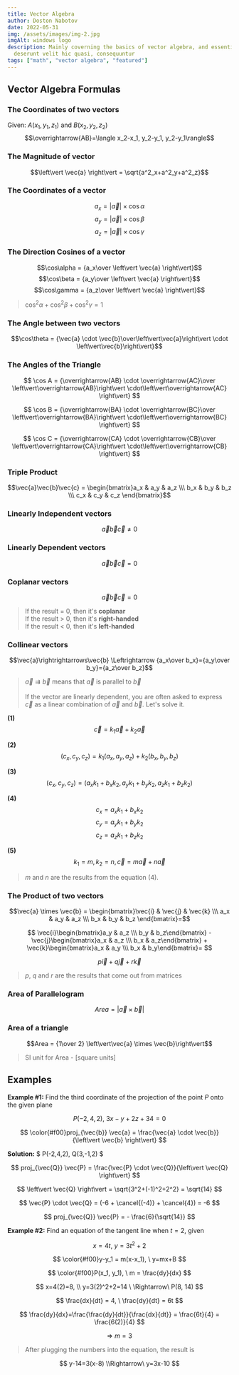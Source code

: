 ```yaml
---
title: Vector Algebra
author: Doston Nabotov
date: 2022-05-31
img: /assets/images/img-2.jpg
imgAlt: windows logo
description: Mainly coverning the basics of vector algebra, and essential formulas to solve equations. Also, you can find exercises that are done below.
  deserunt velit hic quasi, consequuntur
tags: ["math", "vector algebra", "featured"]
---
```


## Vector Algebra Formulas

### The Coordinates of two vectors

Given: $A(x_1,y_1,z_1)$ and $B(x_2,y_2,z_2)$
$$\overrightarrow{AB}=\langle x_2-x_1, y_2-y_1, y_2-y_1\rangle$$

### The Magnitude of vector

$$\left\vert \vec{a} \right\vert = \sqrt{a^2_x+a^2_y+a^2_z}$$

### The Coordinates of a vector

$$a_x = \left\vert \vec{a} \right\vert \times \cos \alpha$$
$$a_y = \left\vert \vec{a} \right\vert \times \cos \beta$$
$$a_z = \left\vert \vec{a} \right\vert \times \cos \gamma$$

### The Direction Cosines of a vector

$$\cos\alpha = {a_x\over \left\vert \vec{a} \right\vert}$$
$$\cos\beta = {a_y\over \left\vert \vec{a} \right\vert}$$
$$\cos\gamma = {a_z\over \left\vert \vec{a} \right\vert}$$

> $\cos^2 \alpha + \cos^2 \beta + \cos^2 \gamma = 1$

### The Angle between two vectors

$$\cos\theta = {\vec{a} \cdot \vec{b}\over\left\vert\vec{a}\right\vert \cdot \left\vert\vec{b}\right\vert}$$

### The Angles of the Triangle

$$
\cos A = {\overrightarrow{AB} \cdot \overrightarrow{AC}\over
\left\vert\overrightarrow{AB}\right\vert \cdot\left\vert\overrightarrow{AC} \right\vert}
$$

$$
\cos B = {\overrightarrow{BA} \cdot \overrightarrow{BC}\over
\left\vert\overrightarrow{BA}\right\vert \cdot\left\vert\overrightarrow{BC} \right\vert}
$$

$$
\cos C = {\overrightarrow{CA} \cdot \overrightarrow{CB}\over
\left\vert\overrightarrow{CA}\right\vert \cdot\left\vert\overrightarrow{CB} \right\vert}
$$

### Triple Product

$$\vec{a}\vec{b}\vec{c} = \begin{bmatrix}a_x & a_y & a_z \\\ b_x & b_y & b_z \\\ c_x & c_y & c_z \end{bmatrix}$$

### Linearly Independent vectors

$$\vec{a}\vec{b}\vec{c}\ne 0$$

### Linearly Dependent vectors

$$\vec{a}\vec{b}\vec{c} = 0$$

### Coplanar vectors

$$\vec{a}\vec{b}\vec{c} = 0$$

> If the result = 0, then it's **coplanar** <br/>
> If the result > 0, then it's **right-handed** <br/>
> If the result < 0, then it's **left-handed**

### Collinear vectors

$$\vec{a}\rightrightarrows\vec{b} \Leftrightarrow {a_x\over b_x}={a_y\over b_y}={a_z\over b_z}$$

> $\vec{a}\rightrightarrows\vec{b}$ means that $\vec{a}$ is parallel to $\vec{b}$ <br/><br/>
> If the vector are linearly dependent, you are often asked to express $\vec{c}$ as a linear combination of
> $\vec{a}$ and $\vec{b}$. Let's solve it.

**(1)**
$$\vec{c} = k_1\vec{a} + k_2\vec{a}$$

**(2)**
$$(c_x, c_y, c_z) = k_1(a_x, a_y, a_z) + k_2(b_x, b_y,b_z)$$

**(3)**
$$(c_x, c_y, c_z) = (a_xk_1 + b_xk_2, a_yk_1 + b_yk_2, a_zk_1 + b_zk_2)$$

**(4)**
$$c_x = a_xk_1 + b_xk_2$$
$$c_y = a_yk_1 + b_yk_2$$
$$c_z = a_zk_1 + b_zk_2$$

**(5)**
$$k_1 = m, k_2 = n, \vec{c} = m\vec{a} + n\vec{a}$$

> $m$ and $n$ are the results from the equation (4).

### The Product of two vectors

$$\vec{a} \times \vec{b} = \begin{bmatrix}\vec{i} & \vec{j} & \vec{k} \\\ a_x & a_y & a_z \\\ b_x & b_y & b_z \end{bmatrix}=$$

$$
\vec{i}\begin{bmatrix}a_y & a_z \\\ b_y & b_z\end{bmatrix} - \vec{j}\begin{bmatrix}a_x & a_z \\\ b_x &
a_z\end{bmatrix} + \vec{k}\begin{bmatrix}a_x & a_y \\\ b_x & b_y\end{bmatrix}=
$$

$$p\vec{i} + q\vec{j} + r\vec{k}$$

> $p$, $q$ and $r$ are the results that come out from matrices

### Area of Parallelogram

$$Area = \left\vert\vec{a} \times \vec{b}\right\vert$$

### Area of a triangle

$$Area = {1\over 2} \left\vert\vec{a} \times \vec{b}\right\vert$$

> SI unit for Area - [square units]


## Examples

**Example #1:** Find the third coordinate of the projection of the point $P$ onto the given plane

$$ P(-2,4,2), \ 3x-y+2z+34=0 $$

$$ \color{#f00}proj_{\vec{b}} \vec{a} = \frac{\vec{a} \cdot \vec{b}}{\left\vert \vec{b} \right\vert} $$

**Solution:** $ P(-2,4,2), Q(3,-1,2) $

$$ proj_{\vec{Q}} \vec{P} = \frac{\vec{P} \cdot \vec{Q}}{\left\vert \vec{Q} \right\vert} $$

$$ \left\vert \vec{Q} \right\vert = \sqrt{3^2+(-1)^2+2^2} = \sqrt{14} $$

$$ \vec{P} \cdot \vec{Q} = (-6 + \cancel{(-4)} + \cancel{4}) = -6 $$

$$ proj_{\vec{Q}} \vec{P} = - \frac{6}{\sqrt{14}} $$

**Example #2:** Find an equation of the tangent line when $t=2$, given

$$ x=4t, \ y=3t^2+2 $$

$$ \color{#f00}y-y_1 = m(x-x_1), \ y=mx+B $$

$$ \color{#f00}P(x_1, y_1), \ m = \frac{dy}{dx} $$

$$ x=4(2)=8, \\ y=3(2)^2+2=14 \ \Rightarrow\ P(8, 14) $$

$$ \frac{dx}{dt} = 4, \ \frac{dy}{dt} = 6t $$

$$ \frac{dy}{dx}=\frac{\frac{dy}{dt}}{\frac{dx}{dt}} = \frac{6t}{4} = \frac{6(2)}{4} $$

$$ \Rightarrow\ m=3 $$

> After plugging the numbers into the equation, the result is

$$ y-14=3(x-8) \\Rightarrow\ y=3x-10 $$
